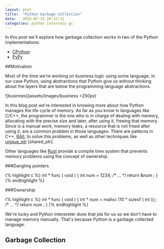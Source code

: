 ```yaml
---
layout: post
title:  "Python Garbage Collection"
date:   2015-07-15 20:33:11
categories: python internals gc
---
```


In this post we'll explore how garbage collection works in two of the Python implementations:

* [CPython]
* [PyPy]

##Motivation

Most of the time we're working on business logic using some language, in our
case Python, using abstractions that Python give us without thinking about the
layers that are below the programming language abstractions.

![businnes](assets/images/business =250px)

In this blog post we're interested in knowing more about how Python manages the
life cycle of memory. As far as you know in languages like C/C++, the programmer
is the one who is in charge of dealing with memory, allocating with the precise
size and later, after using it, freeing that memory. Since is a manual work,
memory leaks, a resource that is not freed after using it, are a common problem
in those languages. There are patterns in C++, [RAII], to solve this problems, as
well as other techniques like [unique_ptr] [shared_ptr].

Other languages like [Rust] provide a compile time system that prevents memory
problems using the concept of ownership.

###Dangling pointers

{% highlight c %}
int * func ( void )
{
    int num = 1234;
    /* ... */
    return &num ;
}
{% endhighlight %}


###Ownership


{% highlight c %}
int * func ( void )
{
    int * num = malloc (10 * sizeof ( int ));;
    /* ... */
    return num ;
}
{% endhighlight %}



We're lucky and Python interpreter does that job for us so we don't have to manage
memory manually. That's because Python is a garbage collected language.

## Garbage Collection



[CPython]: https://www.python.org
[PyPy]:    https://www.pypy.org
[Rust]:    http://www.rust-lang.org/
[unique_ptr]:    http://en.cppreference.com/w/cpp/memory/unique_ptr
[shared_ptrs]:    http://cppreference.com/w/cpp/memory/shared_ptr
[RAII]:    https://en.wikipedia.org/wiki/Resource_Acquisition_Is_Initialization
